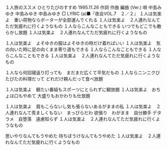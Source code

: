 １人旅のススメ
ひとりたびのすすめ
1995.11.26
作詞  作曲  編曲 (Ver.)   唄
中島みゆき   中島みゆき       中島みゆき
□ LYRIC (a)■『夜会VOL.7　２／２』
１人は気楽よ　重い荷物ならポーターが全部運んでくれる
１人は気楽よ　２人連れなんてただ気疲れに行くようなもの
１人ならこんなこともできる
いつでもどこでも散らかし放題
１人は気楽よ　２人連れなんてただ気疲れに行くようなもの

１人は気楽よ　よそゆきの服はよそゆきの時だけ着ればいい
１人は気楽よ　気の向いた時に足の向くまま寄り道もできる
１人ならこんなこともできる
１人ならこんなこともできる
１人は気楽よ　２人連れなんてただ気疲れに行くようなもの

１人なら何回寝返り打っても　まだまだ広くて平気だもの
１人ならニンニクびたびたの料理だって
どれだけ頼んだって食べ放題

１人は気楽よ　観たい番組もスポーツにとられずに観放題
１人は気楽よ　おちょほ口もやめて
大盛りもおかわりも仕放題

１人は気楽よ　肩もこらないし気も張らないあるがままの私
１人は気楽よ　２人連れなんて羨ましくもない　まっぴらだわ
欲張り　わがまま　自分勝手
デタラメ　自堕落　遠慮知らず
１人は気楽よ　２人連れなんてただ気疲れに行くようなもの

思いやりなんてもうやめた
待ちぼうけなんてもうやめた
１人は気楽よ　２人連れなんてただ気疲れに行くようなもの